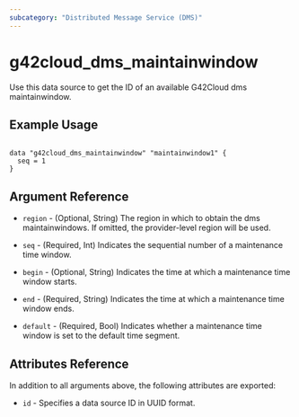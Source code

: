 ```yaml
---
subcategory: "Distributed Message Service (DMS)"
---
```


# g42cloud\_dms\_maintainwindow

Use this data source to get the ID of an available G42Cloud dms maintainwindow.

## Example Usage

```hcl

data "g42cloud_dms_maintainwindow" "maintainwindow1" {
  seq = 1
}

```

## Argument Reference

* `region` - (Optional, String) The region in which to obtain the dms maintainwindows. If omitted, the provider-level region will be used.

* `seq` - (Required, Int) Indicates the sequential number of a maintenance time window.

* `begin` - (Optional, String) Indicates the time at which a maintenance time window starts.

* `end` - (Required, String) Indicates the time at which a maintenance time window ends.

* `default` - (Required, Bool) Indicates whether a maintenance time window is set to the default time segment.

## Attributes Reference

In addition to all arguments above, the following attributes are exported:

* `id` - Specifies a data source ID in UUID format.

